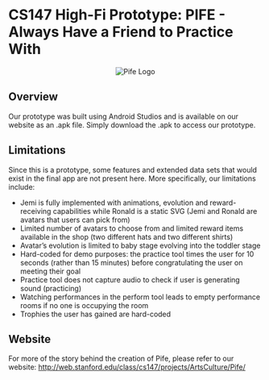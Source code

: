 # CS147 High-Fi Prototype: PIFE - Always Have a Friend to Practice With
<p align="center">
<img src="https://user-images.githubusercontent.com/32311654/49608589-e1269400-f94d-11e8-82fd-e23477eb7a8f.png" alt="Pife Logo" >
</p>

## Overview
Our prototype was built using Android Studios and is available on our website as an .apk file. Simply download the .apk to access our prototype.

## Limitations
Since this is a prototype, some features and extended data sets that would exist in the final app are not present here. More specifically, our limitations include: 
<ul>
  <li>Jemi is fully implemented with animations, evolution and reward-receiving capabilities while Ronald is a static SVG (Jemi and Ronald are avatars that users can pick from)</li>
  <li>Limited number of avatars to choose from and limited reward items available in the shop (two different hats and two different shirts)</li>
  <li>Avatar’s evolution is limited to baby stage evolving into the toddler stage</li>
  <li>Hard-coded for demo purposes: the practice tool times the user for 10 seconds (rather than 15 minutes) before congratulating the user on meeting their goal</li>
  <li>Practice tool does not capture audio to check if user is generating sound (practicing)</li>
  <li>Watching performances in the perform tool leads to empty performance rooms if no one is occupying the room</li>
  <li>Trophies the user has gained are hard-coded</li>
</ul>

## Website
For more of the story behind the creation of Pife, please refer to our website: http://web.stanford.edu/class/cs147/projects/ArtsCulture/Pife/
